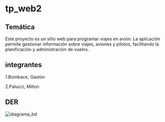 # tp_web2

## Temática

Este proyecto es un sitio web para programar viajes en avión. La aplicación permite gestionar información sobre viajes, aviones y pilotos, facilitando la planificación y administración de vuelos.

## integrantes

1.Bombace, Gastón

2.Palucci, Milton

## DER
![diagrama_bd](https://github.com/user-attachments/assets/104901d7-afdc-425d-a257-ca09477f6650)